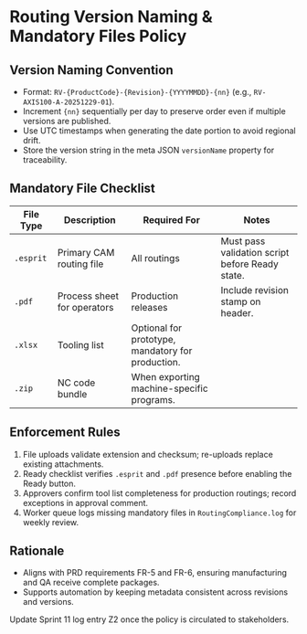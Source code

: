 # Routing Version Naming & Mandatory Files Policy

<!-- PRD Reference: PRD_MCS.md §5.4 -->

## Version Naming Convention
- Format: `RV-{ProductCode}-{Revision}-{YYYYMMDD}-{nn}` (e.g., `RV-AXIS100-A-20251229-01`).
- Increment `{nn}` sequentially per day to preserve order even if multiple versions are published.
- Use UTC timestamps when generating the date portion to avoid regional drift.
- Store the version string in the meta JSON `versionName` property for traceability.

## Mandatory File Checklist
| File Type | Description | Required For | Notes |
| --- | --- | --- | --- |
| `.esprit` | Primary CAM routing file | All routings | Must pass validation script before Ready state. |
| `.pdf` | Process sheet for operators | Production releases | Include revision stamp on header. |
| `.xlsx` | Tooling list | Optional for prototype, mandatory for production. |
| `.zip` | NC code bundle | When exporting machine-specific programs. |

## Enforcement Rules
1. File uploads validate extension and checksum; re-uploads replace existing attachments.
2. Ready checklist verifies `.esprit` and `.pdf` presence before enabling the Ready button.
3. Approvers confirm tool list completeness for production routings; record exceptions in approval comment.
4. Worker queue logs missing mandatory files in `RoutingCompliance.log` for weekly review.

## Rationale
- Aligns with PRD requirements FR-5 and FR-6, ensuring manufacturing and QA receive complete packages.
- Supports automation by keeping metadata consistent across revisions and versions.

Update Sprint 11 log entry Z2 once the policy is circulated to stakeholders.
